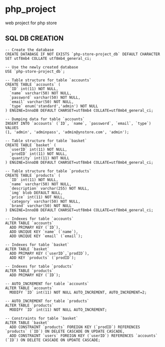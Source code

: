 # php_project
web project for php store

## SQL DB CREATION
```
-- Create the database
CREATE DATABASE IF NOT EXISTS `php-store-project_db` DEFAULT CHARACTER SET utf8mb4 COLLATE utf8mb4_general_ci;

-- Use the newly created database
USE `php-store-project_db`;

-- Table structure for table `accounts`
CREATE TABLE `accounts` (
  `ID` int(11) NOT NULL,
  `name` varchar(50) NOT NULL,
  `password` varchar(50) NOT NULL,
  `email` varchar(50) NOT NULL,
  `type` enum('standard','admin') NOT NULL
) ENGINE=InnoDB DEFAULT CHARSET=utf8mb4 COLLATE=utf8mb4_general_ci;

-- Dumping data for table `accounts`
INSERT INTO `accounts` (`ID`, `name`, `password`, `email`, `type`) VALUES
(1, 'admin', 'adminpass', 'admin@ynstore.com', 'admin');

-- Table structure for table `basket`
CREATE TABLE `basket` (
  `userID` int(11) NOT NULL,
  `prodID` int(11) NOT NULL,
  `quantity` int(11) NOT NULL
) ENGINE=InnoDB DEFAULT CHARSET=utf8mb4 COLLATE=utf8mb4_general_ci;

-- Table structure for table `products`
CREATE TABLE `products` (
  `ID` int(11) NOT NULL,
  `name` varchar(50) NOT NULL,
  `description` varchar(255) NOT NULL,
  `img` blob DEFAULT NULL,
  `price` int(11) NOT NULL,
  `category` varchar(50) NOT NULL,
  `brand` varchar(50) NOT NULL
) ENGINE=InnoDB DEFAULT CHARSET=utf8mb4 COLLATE=utf8mb4_general_ci;

-- Indexes for table `accounts`
ALTER TABLE `accounts`
  ADD PRIMARY KEY (`ID`),
  ADD UNIQUE KEY `name` (`name`),
  ADD UNIQUE KEY `email` (`email`);

-- Indexes for table `basket`
ALTER TABLE `basket`
  ADD PRIMARY KEY (`userID`,`prodID`),
  ADD KEY `products` (`prodID`);

-- Indexes for table `products`
ALTER TABLE `products`
  ADD PRIMARY KEY (`ID`);

-- AUTO_INCREMENT for table `accounts`
ALTER TABLE `accounts`
  MODIFY `ID` int(11) NOT NULL AUTO_INCREMENT, AUTO_INCREMENT=2;

-- AUTO_INCREMENT for table `products`
ALTER TABLE `products`
  MODIFY `ID` int(11) NOT NULL AUTO_INCREMENT;

-- Constraints for table `basket`
ALTER TABLE `basket`
  ADD CONSTRAINT `products` FOREIGN KEY (`prodID`) REFERENCES `products` (`ID`) ON DELETE CASCADE ON UPDATE CASCADE,
  ADD CONSTRAINT `users` FOREIGN KEY (`userID`) REFERENCES `accounts` (`ID`) ON DELETE CASCADE ON UPDATE CASCADE;
```
<!-- ```
CREATE DATABASE `php-store-project_db`;
USE `php-store-project_db`;


CREATE TABLE `php-store-project_db`.`accounts` (`ID` INT NOT NULL AUTO_INCREMENT , `name` VARCHAR(50) NOT NULL , `password` VARCHAR(50) NOT NULL , `email` VARCHAR(50) NOT NULL , `type` ENUM('standard','admin') NOT NULL , PRIMARY KEY (`ID`), UNIQUE (`name`), UNIQUE (`email`)) ENGINE = InnoDB;

CREATE TABLE `php-store-project_db`.`products` (`ID` INT NOT NULL AUTO_INCREMENT , `name` VARCHAR(50) NOT NULL , `description` VARCHAR(255) NOT NULL , `img` BLOB NULL DEFAULT NULL , `price` INT NOT NULL , `category` VARCHAR(50) NOT NULL , `brand` VARCHAR(50) NOT NULL , PRIMARY KEY (`ID`)) ENGINE = InnoDB;

CREATE TABLE `php-store-project_db`.`basket` (`userID` INT NOT NULL , `prodID` INT NOT NULL , `quantity` INT NOT NULL ) ENGINE = InnoDB;

ALTER TABLE `basket` ADD CONSTRAINT `users` FOREIGN KEY (`userID`) REFERENCES `accounts`(`ID`) ON DELETE CASCADE ON UPDATE CASCADE; ALTER TABLE `basket` ADD CONSTRAINT `products` FOREIGN KEY (`prodID`) REFERENCES `products`(`ID`) ON DELETE CASCADE ON UPDATE CASCADE;

INSERT INTO `accounts` (`ID`, `name`, `password`, `email`, `type`) VALUES (NULL, 'admin', 'adminpass', 'admin@ynstore.com', 'admin');

ALTER TABLE `basket` ADD PRIMARY KEY(`userID`, `prodID`);
``` -->
